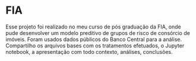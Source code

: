 # FIA
Esse projeto foi realizado no meu curso de pós graduação da FIA, onde pude desenvolver um modelo preditivo de grupos de risco de consórcio de imóveis.
Foram usados dados públicos do Banco Central para a análise.
Compartilho os arquivos bases com os tratamentos efetuados, o Jupyter notebook, a apresentação com todo contexto, análises, conclusões.

